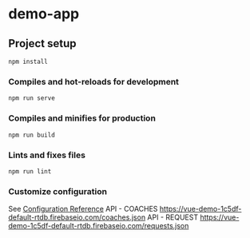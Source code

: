 # demo-app

## Project setup
```
npm install
```

### Compiles and hot-reloads for development
```
npm run serve
```

### Compiles and minifies for production
```
npm run build
```

### Lints and fixes files
```
npm run lint
```

### Customize configuration
See [Configuration Reference](https://cli.vuejs.org/config/)
API - COACHES
https://vue-demo-1c5df-default-rtdb.firebaseio.com/coaches.json
API - REQUEST
https://vue-demo-1c5df-default-rtdb.firebaseio.com/requests.json
